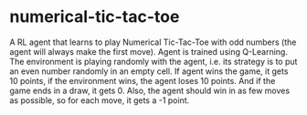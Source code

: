 # numerical-tic-tac-toe
A RL agent that learns to play Numerical Tic-Tac-Toe with odd numbers (the agent will always make the first move). Agent is trained using Q-Learning. The environment is playing randomly with the agent, i.e. its strategy is to put an even number randomly in an empty cell. If agent wins the game, it gets 10 points, if the environment wins, the agent loses 10 points. And if the game ends in a draw, it gets 0. Also, the agent should win in as few moves as possible, so for each move, it gets a -1 point.
